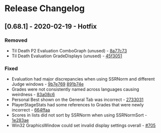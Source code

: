 # Release Changelog


## [0.68.1] - 2020-02-19 - Hotfix

### Removed
- Til Death P2 Evaluation ComboGraph (unused) - [8a77c73](../../../commit/8a77c73361b5bc874cf5a716af2a35dee193f0eb)
- Til Death Evaluation GradeDisplays (unused) - [45f3051](../../../commit/45f3051194cc7512ae8904fd2311c80167ff0b42)

### Fixed
- Evaluation had major discrepancies when using SSRNorm and different Judge windows - [9b7e769](../../../commit/9b7e769510d261308f8ce3cfcef4b8d59b55eea0) [891b74e](../../../commit/891b74e999cff42f32650efbb02421b8cbf0c46d)
- Grades were not consistently named across languages causing weirdness - [83a08c6](../../../commit/83a08c60b41b4efefefc50198b233b23d82884ce)
- Personal Best shown on the General Tab was incorrect - [2733031](../../../commit/2733031a324848bc4724c91644261ea6737e1012)
- PlayerStageStats had some references to Grades that were newly incorrect - [664ffaa](../../../commit/664ffaac4c52f21f869fda7fda9ddd440f43da76)
- Scores in lists did not sort by SSRNorm when using SSRNormSort - [1e283ae](../../../commit/1e283aeeac9615c769808501ea12088358183779)
- Win32 GraphicsWindow could set invalid display settings overall - [#705](../../../pull/705)
